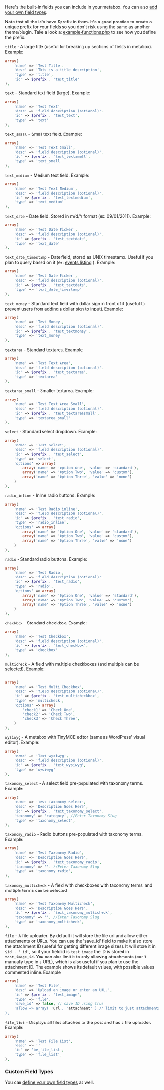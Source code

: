 Here's the built-in fields you can include in your metabox. You can also [add your own field types](https://github.com/jaredatch/Custom-Metaboxes-and-Fields-for-WordPress/wiki/Adding-your-own-field-types). 

Note that all the id's have $prefix in them. It's a good practice to create a unique prefix for your fields so you don't risk using the same as another theme/plugin. Take a look at [example-functions.php](https://github.com/jaredatch/Custom-Metaboxes-and-Fields-for-WordPress/blob/master/example-functions.php) to see how you define the prefix.

`title` - A large title (useful for breaking up sections of fields in metabox). Example:

```php
array(
	'name' => 'Test Title',
	'desc' => 'This is a title description',
	'type' => 'title',
	'id' => $prefix . 'test_title'
),
```

`text` - Standard text field (large). Example:

```php
array(
	'name' => 'Test Text',
	'desc' => 'field description (optional)',
	'id' => $prefix . 'test_text',
	'type' => 'text'
),
```

`text_small` - Small text field. Example:

```php
array(
	'name' => 'Test Text Small',
	'desc' => 'field description (optional)',
	'id' => $prefix . 'test_textsmall',
	'type' => 'text_small'
),
```

`text_medium` - Medium text field. Example:

```php
array(
	'name' => 'Test Text Medium',
	'desc' => 'field description (optional)',
	'id' => $prefix . 'test_textmedium',
	'type' => 'text_medium'
),
```

`text_date` - Date field. Stored in m/d/Y format (ex: 09/01/2011). Example:

```php
array(
	'name' => 'Test Date Picker',
	'desc' => 'field description (optional)',
	'id' => $prefix . 'test_textdate',
	'type' => 'text_date'
),
```

`text_date_timestamp` - Date field, stored as UNIX timestamp. Useful if you plan to query based on it (ex: [events listing](http://www.billerickson.net/code/event-query/) ). Example:

```php
array(
	'name' => 'Test Date Picker',
	'desc' => 'field description (optional)',
	'id' => $prefix . 'test_textdate',
	'type' => 'text_date_timestamp'
),
```

`text_money` - Standard text field with dollar sign in front of it (useful to prevent users from adding a dollar sign to input). Example:

```php
array(
	'name' => 'Test Money',
	'desc' => 'field description (optional)',
	'id' => $prefix . 'test_textmoney',
	'type' => 'text_money'
),
```

`textarea` - Standard textarea. Example:

```php
array(
	'name' => 'Test Text Area',
	'desc' => 'field description (optional)',
	'id' => $prefix . 'test_textarea',
	'type' => 'textarea'
),
```

`textarea_small` - Smaller textarea. Example:

```php
array(
	'name' => 'Test Text Area Small',
	'desc' => 'field description (optional)',
	'id' => $prefix . 'test_textareasmall',
	'type' => 'textarea_small'
),
```

`select` - Standard select dropdown. Example:

```php
array(
	'name' => 'Test Select',
	'desc' => 'field description (optional)',
	'id' => $prefix . 'test_select',
	'type' => 'select',
	'options' => array(
		array('name' => 'Option One', 'value' => 'standard'),
		array('name' => 'Option Two', 'value' => 'custom'),
		array('name' => 'Option Three', 'value' => 'none')				
	)
),
```

`radio_inline` - Inline radio buttons. Example:

```php
array(
	'name' => 'Test Radio inline',
	'desc' => 'field description (optional)',
	'id' => $prefix . 'test_radio',
	'type' => 'radio_inline',
	'options' => array(
		array('name' => 'Option One', 'value' => 'standard'),
		array('name' => 'Option Two', 'value' => 'custom'),
		array('name' => 'Option Three', 'value' => 'none')				
	)
),
```

`radio` - Standard radio buttons. Example: 

```php
array(
	'name' => 'Test Radio',
	'desc' => 'field description (optional)',
	'id' => $prefix . 'test_radio',
	'type' => 'radio',
	'options' => array(
		array('name' => 'Option One', 'value' => 'standard'),
		array('name' => 'Option Two', 'value' => 'custom'),
		array('name' => 'Option Three', 'value' => 'none')				
	)
),
```

`checkbox` - Standard checkbox. Example:

```php
array(
	'name' => 'Test Checkbox',
	'desc' => 'field description (optional)',
	'id' => $prefix . 'test_checkbox',
	'type' => 'checkbox'
),
```

`multicheck` - A field with multiple checkboxes (and multiple can be selected). Example:

```php

array(
	'name' => 'Test Multi Checkbox',
	'desc' => 'field description (optional)',
	'id' => $prefix . 'test_multicheckbox',
	'type' => 'multicheck',
	'options' => array(
		'check1' => 'Check One',
		'check2' => 'Check Two',
		'check3' => 'Check Three',
	)
),
```

`wysiwyg` - A metabox with TinyMCE editor (same as WordPress' visual editor). Example:

```php
array(
	'name' => 'Test wysiwyg',
	'desc' => 'field description (optional)',
	'id' => $prefix . 'test_wysiwyg',
	'type' => 'wysiwyg'
),
```

`taxonomy_select` - A select field pre-populated with taxonomy terms. Example:

```php
array(
	'name' => 'Test Taxonomy Select',
	'desc' => 'Description Goes Here',
	'id' => $prefix . 'text_taxonomy_select',
	'taxonomy' => 'category', //Enter Taxonomy Slug
	'type' => 'taxonomy_select',	
),
```

`taxonomy_radio` - Radio buttons pre-populated with taxonomy terms. Example:

```php
array(
	'name' => 'Test Taxonomy Radio',
	'desc' => 'Description Goes Here',
	'id' => $prefix . 'text_taxonomy_radio',
	'taxonomy' => '', //Enter Taxonomy Slug
	'type' => 'taxonomy_radio',	
),
```

`taxonomy_multicheck` - A field with checkboxes with taxonomy terms, and multiple terms can be selected

```php
array(
	'name' => 'Test Taxonomy Multicheck',
	'desc' => 'Description Goes Here',
	'id' => $prefix . 'text_taxonomy_multicheck',
	'taxonomy' => '', //Enter Taxonomy Slug
	'type' => 'taxonomy_multicheck',	
),
```
`file` - A file uploader. By default it will store the file url and allow either attachments or URLs. You can use the 'save_id' field to make it also store the attachment ID (useful for getting different image sizes). It will store it in `$id . '_id'`, so if your field id is `test_image` the ID is stored in `test_image_id`. You can also limit it to only allowing attachments (can't manually type in a URL), which is also useful if you plan to use the attachment ID. The example shows its default values, with possible values commented inline. Example:

```php
array(
	'name' => 'Test File',
	'desc' => 'Upload an image or enter an URL.',
	'id' => $prefix . 'test_image',
	'type' => 'file',
	'save_id' => false, // save ID using true
	'allow => array( 'url', 'attachment' ) // limit to just attachments with array( 'attachment' )
),
```

`file_list` - Displays all files attached to the post and has a file uploader. Example:

```php
array(
	'name' => 'Test File List',
	'desc' => '',
	'id' => 'be_file_list',
	'type' => 'file_list',
),
```

### Custom Field Types

You can [define your own field types](https://github.com/jaredatch/Custom-Metaboxes-and-Fields-for-WordPress/wiki/Adding-your-own-field-types) as well.